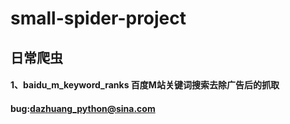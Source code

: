# small-spider-project
## 日常爬虫

#### 1、baidu_m_keyword_ranks 百度M站关键词搜索去除广告后的抓取



#### bug:dazhuang_python@sina.com
